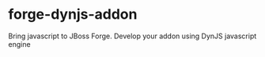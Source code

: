 forge-dynjs-addon
=================

Bring javascript to JBoss Forge. Develop your addon using DynJS javascript engine
